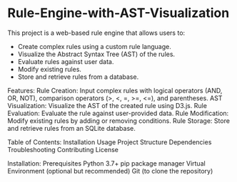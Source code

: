 # Rule-Engine-with-AST-Visualization

This project is a web-based rule engine that allows users to:

- Create complex rules using a custom rule language.
- Visualize the Abstract Syntax Tree (AST) of the rules.
- Evaluate rules against user data.
- Modify existing rules.
- Store and retrieve rules from a database.



Features:
Rule Creation: Input complex rules with logical operators (AND, OR, NOT), comparison operators (>, <, =, >=, <=), and parentheses.
AST Visualization: Visualize the AST of the created rule using D3.js.
Rule Evaluation: Evaluate the rule against user-provided data.
Rule Modification: Modify existing rules by adding or removing conditions.
Rule Storage: Store and retrieve rules from an SQLite database.


Table of Contents:
Installation
Usage
Project Structure
Dependencies
Troubleshooting
Contributing
License


Installation:
Prerequisites
Python 3.7+
pip package manager
Virtual Environment (optional but recommended)
Git (to clone the repository)


